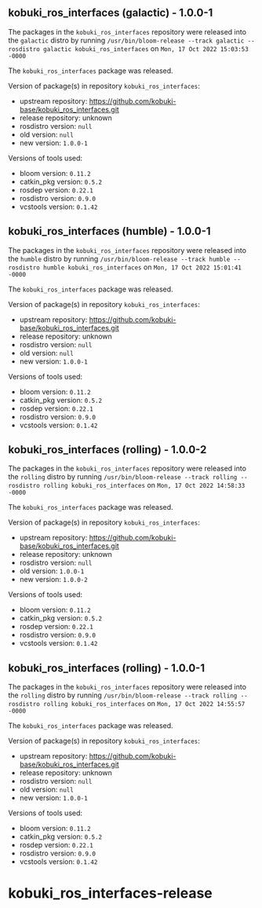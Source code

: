 ## kobuki_ros_interfaces (galactic) - 1.0.0-1

The packages in the `kobuki_ros_interfaces` repository were released into the `galactic` distro by running `/usr/bin/bloom-release --track galactic --rosdistro galactic kobuki_ros_interfaces` on `Mon, 17 Oct 2022 15:03:53 -0000`

The `kobuki_ros_interfaces` package was released.

Version of package(s) in repository `kobuki_ros_interfaces`:

- upstream repository: https://github.com/kobuki-base/kobuki_ros_interfaces.git
- release repository: unknown
- rosdistro version: `null`
- old version: `null`
- new version: `1.0.0-1`

Versions of tools used:

- bloom version: `0.11.2`
- catkin_pkg version: `0.5.2`
- rosdep version: `0.22.1`
- rosdistro version: `0.9.0`
- vcstools version: `0.1.42`


## kobuki_ros_interfaces (humble) - 1.0.0-1

The packages in the `kobuki_ros_interfaces` repository were released into the `humble` distro by running `/usr/bin/bloom-release --track humble --rosdistro humble kobuki_ros_interfaces` on `Mon, 17 Oct 2022 15:01:41 -0000`

The `kobuki_ros_interfaces` package was released.

Version of package(s) in repository `kobuki_ros_interfaces`:

- upstream repository: https://github.com/kobuki-base/kobuki_ros_interfaces.git
- release repository: unknown
- rosdistro version: `null`
- old version: `null`
- new version: `1.0.0-1`

Versions of tools used:

- bloom version: `0.11.2`
- catkin_pkg version: `0.5.2`
- rosdep version: `0.22.1`
- rosdistro version: `0.9.0`
- vcstools version: `0.1.42`


## kobuki_ros_interfaces (rolling) - 1.0.0-2

The packages in the `kobuki_ros_interfaces` repository were released into the `rolling` distro by running `/usr/bin/bloom-release --track rolling --rosdistro rolling kobuki_ros_interfaces` on `Mon, 17 Oct 2022 14:58:33 -0000`

The `kobuki_ros_interfaces` package was released.

Version of package(s) in repository `kobuki_ros_interfaces`:

- upstream repository: https://github.com/kobuki-base/kobuki_ros_interfaces.git
- release repository: unknown
- rosdistro version: `null`
- old version: `1.0.0-1`
- new version: `1.0.0-2`

Versions of tools used:

- bloom version: `0.11.2`
- catkin_pkg version: `0.5.2`
- rosdep version: `0.22.1`
- rosdistro version: `0.9.0`
- vcstools version: `0.1.42`


## kobuki_ros_interfaces (rolling) - 1.0.0-1

The packages in the `kobuki_ros_interfaces` repository were released into the `rolling` distro by running `/usr/bin/bloom-release --track rolling --rosdistro rolling kobuki_ros_interfaces` on `Mon, 17 Oct 2022 14:55:57 -0000`

The `kobuki_ros_interfaces` package was released.

Version of package(s) in repository `kobuki_ros_interfaces`:

- upstream repository: https://github.com/kobuki-base/kobuki_ros_interfaces.git
- release repository: unknown
- rosdistro version: `null`
- old version: `null`
- new version: `1.0.0-1`

Versions of tools used:

- bloom version: `0.11.2`
- catkin_pkg version: `0.5.2`
- rosdep version: `0.22.1`
- rosdistro version: `0.9.0`
- vcstools version: `0.1.42`


# kobuki_ros_interfaces-release
